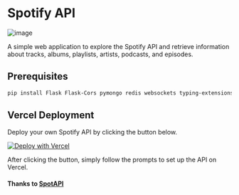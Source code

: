 # Spotify API

![image](https://github.com/user-attachments/assets/ed43321c-54f4-4bce-b929-314d87251843)

A simple web application to explore the Spotify API and retrieve information about tracks, albums, playlists, artists, podcasts, and episodes.

## Prerequisites
```bash
pip install Flask Flask-Cors pymongo redis websockets typing-extensions requests tls-client colorama pillow readerwriterlock validators
```
## Vercel Deployment

Deploy your own Spotify API by clicking the button below.

[![Deploy with Vercel](https://vercel.com/button)](https://vercel.com/new/clone?repository-url=https%3A%2F%2Fgithub.com%2Fafkarxyz%2Fspotifyapis)

After clicking the button, simply follow the prompts to set up the API on Vercel.

#### Thanks to [SpotAPI](https://github.com/Aran404/SpotAPI)
